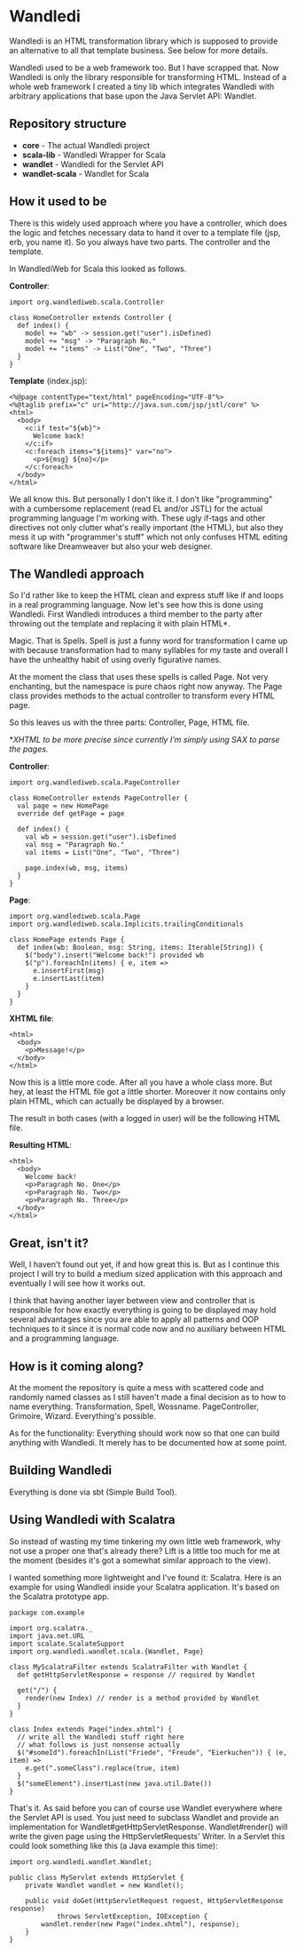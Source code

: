 Wandledi
========

Wandledi is an HTML transformation library which is supposed to provide
an alternative to all that template business.
See below for more details.

Wandledi used to be a web framework too.
But I have scrapped that.
Now Wandledi is only the library responsible for transforming HTML.
Instead of a whole web framework I created a tiny lib which integrates
Wandledi with arbitrary applications that base upon the Java Servlet API: Wandlet.


Repository structure
--------------------

* **core** - The actual Wandledi project
* **scala-lib** - Wandledi Wrapper for Scala
* **wandlet** - Wandledi for the Servlet API
* **wandlet-scala** - Wandlet for Scala

How it used to be
-----------------

There is this widely used approach where you have a controller,
which does the logic and fetches necessary data to hand it
over to a template file (jsp, erb, you name it).
So you always have two parts. The controller and the template.

In WandlediWeb for Scala this looked as follows.

**Controller**:

    import org.wandlediweb.scala.Controller

    class HomeController extends Controller {
      def index() {
        model += "wb" -> session.get("user").isDefined)
        model += "msg" -> "Paragraph No."
        model += "items" -> List("One", "Two", "Three")
      }
    }

**Template** (index.jsp):

    <%@page contentType="text/html" pageEncoding="UTF-8"%>
    <%@taglib prefix="c" uri="http://java.sun.com/jsp/jstl/core" %> 
    <html>
      <body>
        <c:if test="${wb}">
          Welcome back!
        </c:if>
        <c:foreach items="${items}" var="no">
          <p>${msg} ${no}</p>
        </c:foreach>        
      </body>
    </html>

We all know this. But personally I don't like it.
I don't like "programming" with a cumbersome replacement (read EL and/or JSTL)
for the actual programming language I'm working with.
These ugly if-tags and other directives not only clutter what's really important
(the HTML), but also they mess it up with "programmer's stuff" which not only
confuses HTML editing software like Dreamweaver but also your web designer.

The Wandledi approach
---------------------

So I'd rather like to keep the HTML clean and express stuff like if and loops
in a real programming language. Now let's see how this is done using Wandledi.
First Wandledi introduces a third member to the party after throwing out
the template and replacing it with plain HTML*.

Magic. That is Spells. Spell is just a funny word for transformation
I came up with because transformation had to many syllables for my taste
and overall I have the unhealthy habit of using overly figurative names.

At the moment the class that uses these spells is called Page.
Not very enchanting, but the namespace is pure chaos right now anyway.
The Page class provides methods to the actual controller to transform
every HTML page.

So this leaves us with the three parts: Controller, Page, HTML file.

\**XHTML to be more precise since currently I'm simply using SAX to parse
the pages.*

**Controller**:

    import org.wandlediweb.scala.PageController

    class HomeController extends PageController {
      val page = new HomePage
      override def getPage = page
        
      def index() {
        val wb = session.get("user").isDefined
        val msg = "Paragraph No."
        val items = List("One", "Two", "Three")
            
        page.index(wb, msg, items)
      }
    }
    
**Page**:

    import org.wandlediweb.scala.Page
    import org.wandlediweb.scala.Implicits.trailingConditionals
    
    class HomePage extends Page {
      def index(wb: Boolean, msg: String, items: Iterable[String]) {
        $("body").insert("Welcome back!") provided wb
        $("p").foreachIn(items) { e, item =>
          e.insertFirst(msg)
          e.insertLast(item)
        }
      }
    }
    
**XHTML file**:

    <html>
      <body>
        <p>Message!</p>
      </body>
    </html>
    
Now this is a little more code. After all you have a whole class more.
But hey, at least the HTML file got a little shorter.
Moreover it now contains only plain HTML, which can actually be displayed by a browser.

The result in both cases (with a logged in user) will be the following HTML file.

**Resulting HTML**:

    <html>
      <body>
        Welcome back!
        <p>Paragraph No. One</p>
        <p>Paragraph No. Two</p>
        <p>Paragraph No. Three</p>
      </body>
    </html>

Great, isn't it?
----------------

Well, I haven't found out yet, if and how great this is.
But as I continue this project I will try to build a medium sized
application with this approach and eventually I will see how it works out.

I think that having another layer between view and controller that is responsible
for how exactly everything is going to be displayed may hold several advantages
since you are able to apply all patterns and OOP techniques to it since it is
normal code now and no auxiliary between HTML and a programming language.

How is it coming along?
-----------------------

At the moment the repository is quite a mess with scattered code and
randomly named classes as I still haven't made a final decision
as to how to name everything.
Transformation, Spell, Wossname.
PageController, Grimoire, Wizard. Everything's possible.

As for the functionality: Everything should work now so that one can
build anything with Wandledi. It merely has to be documented how at some point.

Building Wandledi
-----------------

Everything is done via sbt (Simple Build Tool).

Using Wandledi with Scalatra
----------------------------

So instead of wasting my time tinkering my own little web framework,
why not use a proper one that's already there?
Lift is a little too much for me at the moment (besides it's got a somewhat
similar approach to the view).

I wanted something more lightweight and I've found it: Scalatra.
Here is an example for using Wandledi inside your Scalatra application.
It's based on the Scalatra prototype app.

    package com.example

    import org.scalatra._
    import java.net.URL
    import scalate.ScalateSupport
    import org.wandledi.wandlet.scala.{Wandlet, Page}

    class MyScalatraFilter extends ScalatraFilter with Wandlet {
      def getHttpServletResponse = response // required by Wandlet
      
      get("/") {
        render(new Index) // render is a method provided by Wandlet
      }
    }
    
    class Index extends Page("index.xhtml") {
      // write all the Wandledi stuff right here
      // what follows is just nonsense actually
      $("#someId").foreachIn(List("Friede", "Freude", "Eierkuchen")) { (e, item) =>
        e.get(".someClass").replace(true, item)
      }
      $("someElement").insertLast(new java.util.Date())
    }

That's it. As said before you can of course use Wandlet everywhere where the
Servlet API is used. You just need to subclass Wandlet and provide an implementation
for Wandlet#getHttpServletResponse.
Wandlet#render() will write the given page using the HttpServletRequests' Writer.
In a Servlet this could look something like this (a Java example this time):

    import org.wandledi.wandlet.Wandlet;

    public class MyServlet extends HttpServlet {
        private Wandlet wandlet = new Wandlet();
        
        public void doGet(HttpServletRequest request, HttpServletResponse response)
                throws ServletException, IOException {
            wandlet.render(new Page("index.xhtml"), response);
        }
    }

